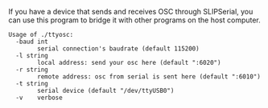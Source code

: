 If you have a device that sends and receives OSC through SLIPSerial, you can use this program to bridge it with other programs on the host computer.

```
Usage of ./ttyosc:
  -baud int
    	serial connection's baudrate (default 115200)
  -l string
    	local address: send your osc here (default ":6020")
  -r string
    	remote address: osc from serial is sent here (default ":6010")
  -t string
    	serial device (default "/dev/ttyUSB0")
  -v	verbose
```
